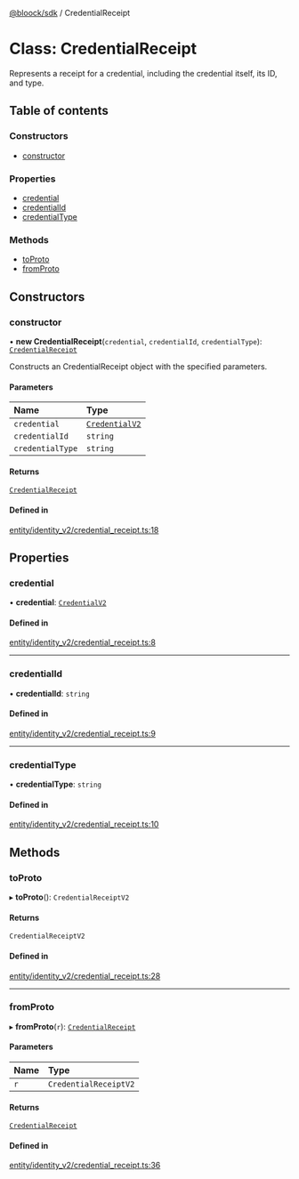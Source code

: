 [@bloock/sdk](../index.md) / CredentialReceipt

# Class: CredentialReceipt

Represents a receipt for a credential, including the credential itself, its ID, and type.

## Table of contents

### Constructors

- [constructor](CredentialReceipt.md#constructor)

### Properties

- [credential](CredentialReceipt.md#credential)
- [credentialId](CredentialReceipt.md#credentialid)
- [credentialType](CredentialReceipt.md#credentialtype)

### Methods

- [toProto](CredentialReceipt.md#toproto)
- [fromProto](CredentialReceipt.md#fromproto)

## Constructors

### constructor

• **new CredentialReceipt**(`credential`, `credentialId`, `credentialType`): [`CredentialReceipt`](CredentialReceipt.md)

Constructs an CredentialReceipt object with the specified parameters.

#### Parameters

| Name | Type |
| :------ | :------ |
| `credential` | [`CredentialV2`](CredentialV2.md) |
| `credentialId` | `string` |
| `credentialType` | `string` |

#### Returns

[`CredentialReceipt`](CredentialReceipt.md)

#### Defined in

[entity/identity_v2/credential_receipt.ts:18](https://github.com/bloock/bloock-sdk/blob/587f793/languages/js/src/entity/identity_v2/credential_receipt.ts#L18)

## Properties

### credential

• **credential**: [`CredentialV2`](CredentialV2.md)

#### Defined in

[entity/identity_v2/credential_receipt.ts:8](https://github.com/bloock/bloock-sdk/blob/587f793/languages/js/src/entity/identity_v2/credential_receipt.ts#L8)

___

### credentialId

• **credentialId**: `string`

#### Defined in

[entity/identity_v2/credential_receipt.ts:9](https://github.com/bloock/bloock-sdk/blob/587f793/languages/js/src/entity/identity_v2/credential_receipt.ts#L9)

___

### credentialType

• **credentialType**: `string`

#### Defined in

[entity/identity_v2/credential_receipt.ts:10](https://github.com/bloock/bloock-sdk/blob/587f793/languages/js/src/entity/identity_v2/credential_receipt.ts#L10)

## Methods

### toProto

▸ **toProto**(): `CredentialReceiptV2`

#### Returns

`CredentialReceiptV2`

#### Defined in

[entity/identity_v2/credential_receipt.ts:28](https://github.com/bloock/bloock-sdk/blob/587f793/languages/js/src/entity/identity_v2/credential_receipt.ts#L28)

___

### fromProto

▸ **fromProto**(`r`): [`CredentialReceipt`](CredentialReceipt.md)

#### Parameters

| Name | Type |
| :------ | :------ |
| `r` | `CredentialReceiptV2` |

#### Returns

[`CredentialReceipt`](CredentialReceipt.md)

#### Defined in

[entity/identity_v2/credential_receipt.ts:36](https://github.com/bloock/bloock-sdk/blob/587f793/languages/js/src/entity/identity_v2/credential_receipt.ts#L36)
